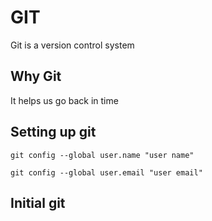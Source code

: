 # GIT

Git is a version control system

## Why Git
It helps us go back in time


## Setting up git

```
git config --global user.name "user name"
```
```
git config --global user.email "user email"
```

## Initial git
